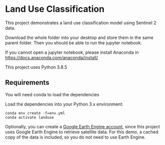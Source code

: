 # Land Use Classification

This project demonstrates a land use classification model using Sentinel 2 data.

Download the whole folder into your desktop and store them in the same parent folder. 
Then you should be able to run the jupyter notebook. 

If you cannot open a jupyter notebook, please install Anaconda in https://docs.anaconda.com/anaconda/install/

This project uses Python 3.8.5

## Requirements

You will need conda to load the dependencies

Load the dependencies into your Python 3.x environment:

```shell
conda env create -f=env.yml
conda activate landuse
```

Optionally, you can create a [Google Earth Engine account](https://signup.earthengine.google.com/), since this project uses Google Earth Engine to retrieve satellite data. For this demo, a cached copy of the data is included, so you do not need to use Earth Engine.

